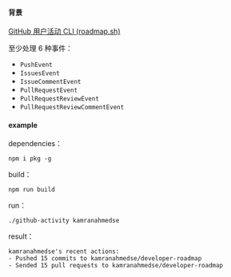 
#### 背景

[GitHub 用户活动 CLI (roadmap.sh)](https://roadmap.sh/projects/github-user-activity)


至少处理 6 种事件：
- `PushEvent`
- `IssuesEvent`
- `IssueCommentEvent`
- `PullRequestEvent`
- `PullRequestReviewEvent`
- `PullRequestReviewCommentEvent`

#### example

dependencies：
```
npm i pkg -g
```

build：
```
npm run build
```

run：
```
./github-activity kamranahmedse
```

result：
```
kamranahmedse's recent actions:
- Pushed 15 commits to kamranahmedse/developer-roadmap
- Sended 15 pull requests to kamranahmedse/developer-roadmap
```

